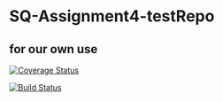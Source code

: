 # SQ-Assignment4-testRepo
## for our own use

[![Coverage Status](https://coveralls.io/repos/github/ghaemisr/SQ-Assignment4-testRepo/badge.svg?branch=master)](https://coveralls.io/github/ghaemisr/SQ-Assignment4-testRepo?branch=master)

[![Build Status](https://travis-ci.com/ghaemisr/SQ-Assignment4-testRepo.svg?branch=master)](https://travis-ci.com/ghaemisr/SQ-Assignment4-testRepo)
